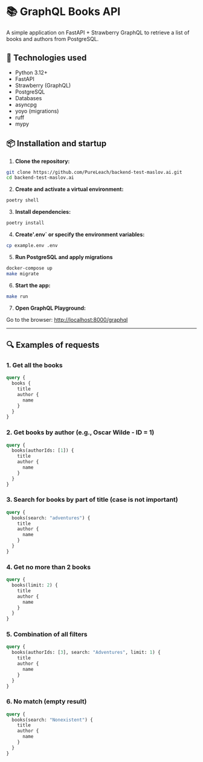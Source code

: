 # 📚 GraphQL Books API

A simple application on FastAPI + Strawberry GraphQL to retrieve a list of books and authors from PostgreSQL.

## 🚀 Technologies used

- Python 3.12+
- FastAPI
- Strawberry (GraphQL)
- PostgreSQL
- Databases
- asyncpg
- yoyo (migrations)
- ruff
- mypy


## 📦 Installation and startup

1. **Clone the repository:**

```bash
git clone https://github.com/PureLeach/backend-test-maslov.ai.git
cd backend-test-maslov.ai
````

2. **Create and activate a virtual environment:**

```bash
poetry shell
```

3. **Install dependencies:**

```bash
poetry install
```

4. **Create'.env` or specify the environment variables:**


```bash
cp example.env .env
```

5. **Run PostgreSQL and apply migrations**

```bash
docker-compose up
make migrate
```

6. **Start the app:**

```bash
make run
```

7. **Open GraphQL Playground:**

Go to the browser: [http://localhost:8000/graphql](http://localhost:8000/graphql)

---

## 🔍 Examples of requests

### 1. Get all the books
```graphql
query {
  books {
    title
    author {
      name
    }
  }
}
```

### 2. Get books by author (e.g., Oscar Wilde - ID = 1)
```graphql
query {
  books(authorIds: [1]) {
    title
    author {
      name
    }
  }
}
```

### 3. Search for books by part of title (case is not important)
```graphql
query {
  books(search: "adventures") {
    title
    author {
      name
    }
  }
}
```

### 4. Get no more than 2 books
```graphql
query {
  books(limit: 2) {
    title
    author {
      name
    }
  }
}
```

### 5. Combination of all filters
```graphql
query {
  books(authorIds: [3], search: "Adventures", limit: 1) {
    title
    author {
      name
    }
  }
}
```

### 6. No match (empty result)
```graphql
query {
  books(search: "Nonexistent") {
    title
    author {
      name
    }
  }
}
```